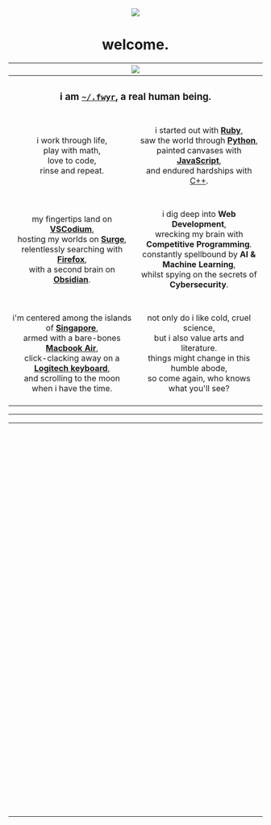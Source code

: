 <div align="center">
    <a href="#"><img src="https://img.shields.io/badge/happiness-has%20to%20be%20fought%20for-white"></a>
    <h1>welcome.</h1>
</div>

<table width="100%">
    <tr>
        <th colspan="2" align="center"><img src="https://external-content.duckduckgo.com/iu/?u=https%3A%2F%2Fi.pinimg.com%2Foriginals%2Fda%2Fe3%2F6a%2Fdae36a74337de05e249ce5afcec907c1.gif&f=1&nofb=1&ipt=06a97be3fcc3145b76a71706870e1e0dbcc61826542a6763b9f7d661acdfb908&ipo=images"></td>
    </tr>
    <tr>
        <th colspan="2" align="center">


### i am [`~/.fwyr`](https://ablipintime.co), a real human being.

            
            
</td>
</tr>
<tr>
<td width="50%" align="center">
    i work through life, <br>
    play with math, <br>
    love to code, <br>
    rinse and repeat.
</td>
<td width="50%" align="center">
    <br>
    i started out with <a href="https://www.ruby-lang.org/"><strong>Ruby</strong></a>, <br>
    saw the world through <a href="https://www.python.org/"><strong>Python</strong></a>, <br>
    painted canvases with <a href="https://developer.mozilla.org/en-US/docs/Web/javascript"><strong>JavaScript</strong></a>, <br>
    and endured hardships with <a href="https://isocpp.org/">C++</a>. <br>
    <br>
</td>
</tr>
<tr>
<td width="50%" align="center">
    <br>
    my fingertips land on <a href="https://www.vscodium.com/"><strong>VSCodium</strong></a>, <br>
    hosting my worlds on <a href="https://surge.sh/"><strong>Surge</strong></a>, <br>
    relentlessly searching with <a href="https://www.mozilla.org/en-US/firefox/new/"><strong>Firefox</strong></a>, <br>
    with a second brain on <a href="https://www.obsidian.md/"><strong>Obsidian</strong></a>. <br>
    <br>
</td>
<td width="50%" align="center">
    <br>
    i dig deep into <strong>Web Development</strong>, <br>
    wrecking my brain with <strong>Competitive Programming</strong>. <br>
    constantly spellbound by <strong>AI & Machine Learning</strong>, <br>
    whilst spying on the secrets of <strong>Cybersecurity</strong>. <br>
    <br>
</td>
</tr>
<tr>
<td width="50%" align="center">
    i'm centered among the islands of <a href="https://en.wikipedia.org/wiki/Singapore"><strong>Singapore</strong></a>, <br>
    armed with a bare-bones <a href="https://support.apple.com/kb/SP813?locale=en_US"><strong>Macbook Air</strong></a>, <br>
    click-clacking away on a <a href="https://www.logitech.com/en-us/products/keyboards/k380-multi-device.920-007558.html"><strong>Logitech keyboard</strong></a>, <br>
    and scrolling to the moon when i have the time. 
    <br>
</td>
<td width="50%" align="center">
    <br>
    not only do i like cold, cruel science, <br>
    but i also value arts and literature. <br>
    things might change in this humble abode, <br>
    so come again, who knows what you'll see? <br>
    <br>
</td>
</tr>
</table>


<hr>

<table>
    <tr><td colspan="2"><img src="https://external-content.duckduckgo.com/iu/?u=http%3A%2F%2Fimg4.wikia.nocookie.net%2F__cb20140406130441%2Flegomessageboards%2Fimages%2Fd%2Fd2%2FBlank.png&f=1&nofb=1&ipt=640640abbc7402f11b604846c06a1247439f436a589b3efe4cbd3cee3bf2b89d&ipo=images" height="1" width="9999"></td></tr>
    <tr><td colspan="2" align="center"><h2>🛠</h2></td></tr>
    <tr><td width="30%" align="center"><br><h3>Languages</h3><br></td>
        <td align="center"><br><a href="#"><img src="https://img.shields.io/badge/HTML5-E34F26?style=for-the-badge&logo=html5&logoColor=white" alt="html5"></a>
<a href="#"><img src="https://img.shields.io/badge/CSS3-1572B6?style=for-the-badge&logo=css3&logoColor=white" alt="css3"></a>
<a href="#"><img src="https://img.shields.io/badge/JavaScript-323330?style=for-the-badge&logo=javascript&logoColor=F7DF1E" alt="javascript"></a>
    <a href="#"><img src="https://img.shields.io/badge/Python-FFD43B?style=for-the-badge&logo=python&logoColor=blue" alt="python"></a>
<a href="#"><img src="https://img.shields.io/badge/C%2B%2B-00599C?style=for-the-badge&logo=c%2B%2B&logoColor=white" alt="c++"></a>
<a href="#"><img src="https://img.shields.io/badge/Ruby-CC342D?style=for-the-badge&logo=ruby&logoColor=white" alt="ruby"></a>
            <br><br></td>
    </tr>
    <tr><td width="30%" align="center"><br><h3>Frameworks & Libraries</h3><br></td>
        <td align="center"><br><a href="#"><img src="https://img.shields.io/badge/Node.js-339933?style=for-the-badge&logo=nodedotjs&logoColor=white" alt="node.js"></a>
<a href="#"><img src="https://img.shields.io/badge/Bootstrap-563D7C?style=for-the-badge&logo=bootstrap&logoColor=white" alt="bootstrap"></a>
<a href="#"><img src="https://img.shields.io/badge/Sass-CC6699?style=for-the-badge&logo=sass&logoColor=white" alt="sass"></a>
<a href="#"><img src="https://img.shields.io/badge/Vue.js-35495E?style=for-the-badge&logo=vuedotjs&logoColor=4FC08D" alt="vue"></a>
<a href="#"><img src="https://img.shields.io/badge/SvelteKit-FF3E00?style=for-the-badge&logo=Svelte&logoColor=white" alt="sveltekit"></a>
<a href="#"><img src="https://img.shields.io/badge/Jekyll-CC0000?style=for-the-badge&logo=Jekyll&logoColor=white" alt="jekyll"></a>
<a href="#"><img src="https://img.shields.io/badge/Flask-000000?style=for-the-badge&logo=flask&logoColor=white" alt="flask"></a>
<a href="#"><img src="https://img.shields.io/badge/TensorFlow-FF6F00?style=for-the-badge&logo=tensorflow&logoColor=white" alt="tensorflow"></a>
<a href="#"><img src="https://img.shields.io/badge/Numpy-777BB4?style=for-the-badge&logo=numpy&logoColor=white" alt="numpy"></a>
<a href="#"><img src="https://img.shields.io/badge/Pandas-2C2D72?style=for-the-badge&logo=pandas&logoColor=white" alt="pandas"></a>
<a href="#"><img src="https://img.shields.io/badge/scikit_learn-F7931E?style=for-the-badge&logo=scikit-learn&logoColor=white" alt="scikit-learn"></a>
<a href="#"><img src="https://img.shields.io/badge/Keras-D00000?style=for-the-badge&logo=Keras&logoColor=white" alt="keras"></a>
<a href="#"><img src="https://img.shields.io/badge/OpenCV-27338e?style=for-the-badge&logo=OpenCV&logoColor=white" alt="opencv"></a>
            <br><br></td>
    </tr>
    <tr><td width="30%" align="center"><br><h3>Tools</h3><br></td>
        <td align="center"><br><a href="#"><img src="https://custom-icon-badges.herokuapp.com/badge/VSCodium-007ACC.svg?style=for-the-badge&logo=vscodium&logoColor=white" alt="vscodium"></a>
<a href="#"><img src="https://img.shields.io/badge/Visual_Studio_Code-0078D4?style=for-the-badge&logo=visual%20studio%20code&logoColor=white" alt="visual studio code"></a>
<a href="#"><img src="https://img.shields.io/badge/Atom-66595C?style=for-the-badge&logo=Atom&logoColor=white" alt="atom"></a>
<a href="#"><img src="https://img.shields.io/badge/NeoVim-%2357A143.svg?&style=for-the-badge&logo=neovim&logoColor=white" alt="neovim"></a>
<a href="#"><img src="https://img.shields.io/badge/Sublime_Text-%23575757.svg?&style=for-the-badge&logo=sublime-text&logoColor=important" alt="sublime text"></a>
<a href="#"><img src="https://img.shields.io/badge/Replit-667881?style=for-the-badge&logo=replit&logoColor=white" alt="replit"></a>
<a href="#"><img src="https://img.shields.io/badge/Colab-F9AB00?style=for-the-badge&logo=googlecolab&color=525252" alt="colab"></a>
<a href="#"><img src="https://img.shields.io/badge/Codepen-000000?style=for-the-badge&logo=codepen&logoColor=white" alt="codepen"></a>
<a href="#"><img src="https://img.shields.io/badge/Overleaf-47A141?style=for-the-badge&logo=Overleaf&logoColor=white" alt="overleaf"></a>
<a href="#"><img src="https://img.shields.io/badge/Notion-000000?style=for-the-badge&logo=notion&logoColor=white" alt="notion"></a>
<a href="#"><img src="https://img.shields.io/badge/Obsidian-483699?style=for-the-badge&logo=Obsidian&logoColor=white" alt="obsidian"></a>
<a href="#"><img src="https://img.shields.io/badge/Firefox_Browser-FF7139?style=for-the-badge&logo=Firefox-Browser&logoColor=white" alt="firefox"></a>
<a href="#"><img src="https://img.shields.io/badge/Git-F05033.svg?logo=git&style=for-the-badge&logoColor=white" alt="git"></a>
<a href="#"><img src="https://img.shields.io/badge/iTerm2-000000?style=for-the-badge&logo=iterm2&logoColor=white" alt="iterm2"></a>
<a href="#"><img src="https://img.shields.io/badge/macOS-000000?style=for-the-badge&logo=apple&logoColor=white" alt="macos"></a>
            <br><br></td>
    </tr>
    <tr><td colspan="2" align="center"><h2>❤️</h2></td></tr>
    <tr><td colspan="2" align="center"><br>
    <p>Artwork by <a href="https://waneella.com">Waneella</a></p>
    <p><a href="https://shields.io">shields.io</a></p>
    <p><a href="https://simpleicons.org/">simple-icons</a></p>
    <p><a href="https://github.com/alexandresanlim/Badges4-README.md-Profile">README Profile Badges</a></p>
    <p><a href="https://github.com/DenverCoder1/custom-icon-badges">custom-icon-badges</a></p>
</ul><br></td></tr>
    
